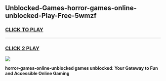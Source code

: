 
## Unblocked-Games-horror-games-online-unblocked-Play-Free-5wmzf
<h3>
<a href="https://premium76.site?title=horror-games-online-unblocked&ref=10A">CLICK TO PLAY</a></h3>
<hr>

<h3>
<a href="https://premium76.site?title=horror-games-online-unblocked&ref=10A">CLICK 2 PLAY</a>
  
</h3>

<a href="https://premium76.site?title=horror-games-online-unblocked&ref=10A"><img src="https://clearcache.store/games.png"></a>


**horror-games-online-unblocked games unblocked: Your Gateway to Fun and Accessible Online Gaming**
